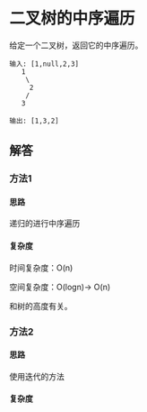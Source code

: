 # 二叉树的中序遍历

给定一个二叉树，返回它的中序遍历。

```
输入: [1,null,2,3]
   1
    \
     2
    /
   3

输出: [1,3,2]
```

## 解答

### 方法1

#### 思路

递归的进行中序遍历

#### 复杂度

时间复杂度：O(n)

空间复杂度：O(logn)-> O(n)

和树的高度有关。


### 方法2

#### 思路

使用迭代的方法

#### 复杂度


